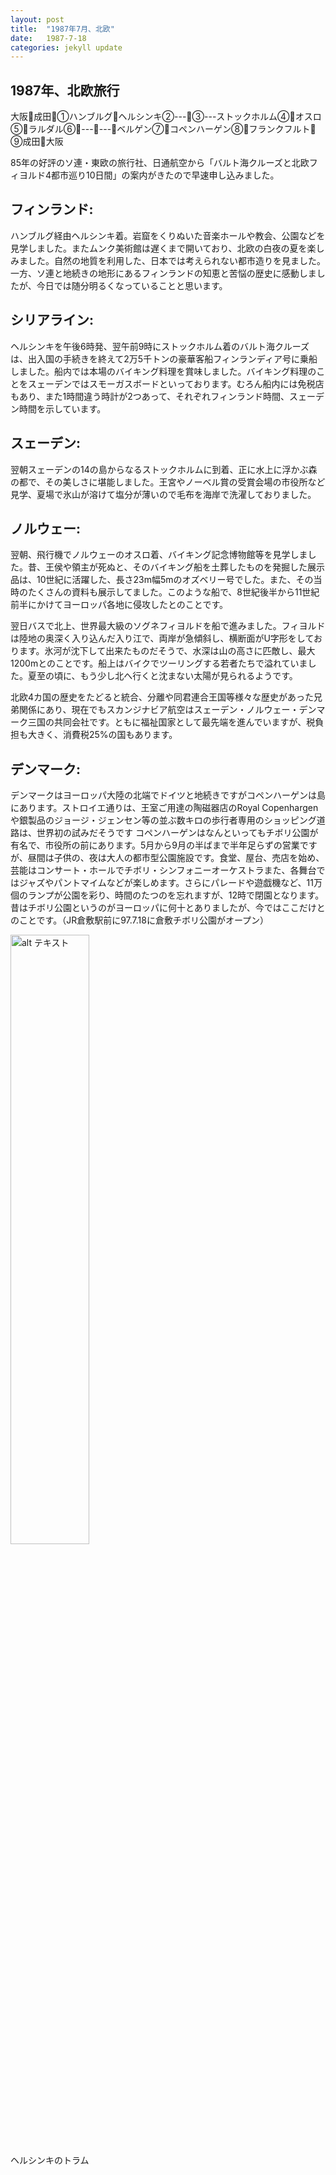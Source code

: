 ```yaml
---
layout: post
title:  "1987年7月、北欧"
date:   1987-7-18
categories: jekyll update
---
```

## 1987年、北欧旅行

大阪🛫成田🛫①ハンブルグ🛫ヘルシンキ②---🚢③---ストックホルム④🛫オスロ⑤🚌ラルダル⑥🚌---🚢---🚌ベルゲン⑦🛫コペンハーゲン⑧🛫フランクフルト🛫⑨成田🛫大阪

85年の好評のソ連・東欧の旅行社、日通航空から「バルト海クルーズと北欧フィヨルド4都市巡り10日間」の案内がきたので早速申し込みました。

## フィンランド:
ハンブルグ経由ヘルシンキ着。岩窟をくりぬいた音楽ホールや教会、公園などを見学しました。またムンク美術館は遅くまで開いており、北欧の白夜の夏を楽しみました。自然の地質を利用した、日本では考えられない都市造りを見ました。一方、ソ連と地続きの地形にあるフィンランドの知恵と苦悩の歴史に感動しましたが、今日では随分明るくなっていることと思います。

## シリアライン:
ヘルシンキを午後6時発、翌午前9時にストックホルム着のバルト海クルーズは、出入国の手続きを終えて2万5千トンの豪華客船フィンランディア号に乗船しました。船内では本場のバイキング料理を賞味しました。バイキング料理のことをスェーデンではスモーガスボードといっております。むろん船内には免税店もあり、また1時間違う時計が2つあって、それぞれフィンランド時間、スェーデン時間を示しています。

## スェーデン:
翌朝スェーデンの14の島からなるストックホルムに到着、正に水上に浮かぶ森の都で、その美しさに堪能しました。王宮やノーベル賞の受賞会場の市役所など見学、夏場で氷山が溶けて塩分が薄いので毛布を海岸で洗濯しておりました。

## ノルウェー:
翌朝、飛行機でノルウェーのオスロ着、バイキング記念博物館等を見学しました。昔、王侯や領主が死ぬと、そのバイキング船を土葬したものを発掘した展示品は、10世紀に活躍した、長さ23m幅5mのオズベリー号でした。また、その当時のたくさんの資料も展示してました。このような船で、8世紀後半から11世紀前半にかけてヨーロッパ各地に侵攻したとのことです。

翌日バスで北上、世界最大級のソグネフィヨルドを船で進みました。フィヨルドは陸地の奥深く入り込んだ入り江で、両岸が急傾斜し、横断面がU字形をしております。氷河が沈下して出来たものだそうで、水深は山の高さに匹敵し、最大1200mとのことです。船上はバイクでツーリングする若者たちで溢れていました。夏至の頃に、もう少し北へ行くと沈まない太陽が見られるようです。

北欧4カ国の歴史をたどると統合、分離や同君連合王国等様々な歴史があった兄弟関係にあり、現在でもスカンジナビア航空はスェーデン・ノルウェー・デンマーク三国の共同会社です。ともに福祉国家として最先端を進んでいますが、税負担も大きく、消費税25%の国もあります。

## デンマーク:
デンマークはヨーロッパ大陸の北端でドイツと地続きですがコペンハーゲンは島にあります。ストロイエ通りは、王室ご用達の陶磁器店のRoyal Copenhargenや銀製品のジョージ・ジェンセン等の並ぶ数キロの歩行者専用のショッピング道路は、世界初の試みだそうです
コペンハーゲンはなんといってもチボリ公園が有名で、市役所の前にあります。5月から9月の半ばまで半年足らずの営業ですが、昼間は子供の、夜は大人の都市型公園施設です。食堂、屋台、売店を始め、芸能はコンサート・ホールでチボリ・シンフォニーオーケストラまた、各舞台ではジャズやパントマイムなどが楽しめます。さらにパレードや遊戯機など、11万個のランプが公園を彩り、時間のたつのを忘れますが、12時で閉園となります。昔はチボリ公園というのがヨーロッパに何十とありましたが、今ではここだけとのことです。（JR倉敷駅前に97.7.18に倉敷チボリ公園がオープン）

<img src="{{site.baseurl}}/pic/198707_ヘルシンキ.jpg" width="50%" alt="alt テキスト" title="198707_ヘルシンキ"><br>ヘルシンキのトラム

